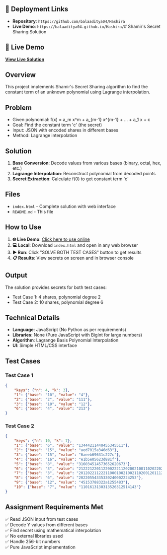 ## 🚀 Deployment Links
- **Repository**: `https://github.com/balaaditya04/Hashira`
- **Live Demo**: `https://balaaditya04.github.io/Hashira/`# Shamir's Secret Sharing Solution

## 🔗 Live Demo
**[View Live Solution](https://balaaditya04.github.io/Hashira/)**

## Overview
This project implements Shamir's Secret Sharing algorithm to find the constant term of an unknown polynomial using Lagrange interpolation.

## Problem
- Given polynomial: f(x) = a_m x^m + a_{m-1} x^{m-1} + ... + a_1 x + c
- Goal: Find the constant term 'c' (the secret)
- Input: JSON with encoded shares in different bases
- Method: Lagrange interpolation

## Solution
1. **Base Conversion**: Decode values from various bases (binary, octal, hex, etc.)
2. **Lagrange Interpolation**: Reconstruct polynomial from decoded points
3. **Secret Extraction**: Calculate f(0) to get constant term 'c'

## Files
- `index.html` - Complete solution with web interface
- `README.md` - This file

## How to Use
1. **🌐 Live Demo**: [Click here to use online](https://balaaditya04.github.io/Hashira/)
2. **💻 Local**: Download `index.html` and open in any web browser
3. **▶️ Run**: Click "SOLVE BOTH TEST CASES" button to get results
4. **📋 Results**: View secrets on screen and in browser console

## Output
The solution provides secrets for both test cases:
- Test Case 1: 4 shares, polynomial degree 2
- Test Case 2: 10 shares, polynomial degree 6

## Technical Details
- **Language**: JavaScript (No Python as per requirements)
- **Libraries**: None (Pure JavaScript with BigInt for large numbers)
- **Algorithm**: Lagrange Basis Polynomial Interpolation
- **UI**: Simple HTML/CSS interface

## Test Cases
### Test Case 1
```json
{
    "keys": {"n": 4, "k": 3},
    "1": {"base": "10", "value": "4"},
    "2": {"base": "2", "value": "111"},
    "3": {"base": "10", "value": "12"},
    "6": {"base": "4", "value": "213"}
}
```

### Test Case 2
```json
{
    "keys": {"n": 10, "k": 7},
    "1": {"base": "6", "value": "13444211440455345511"},
    "2": {"base": "15", "value": "aed7015a346d63"},
    "3": {"base": "15", "value": "6aeeb69631c227c"},
    "4": {"base": "16", "value": "e1b5e05623d881f"},
    "5": {"base": "8", "value": "316034514573652620673"},
    "6": {"base": "3", "value": "2122212201122002221120200210011020220200"},
    "7": {"base": "3", "value": "20120221122211000100210021102001201112121"},
    "8": {"base": "6", "value": "20220554335330240002224253"},
    "9": {"base": "12", "value": "45153788322a1255483"},
    "10": {"base": "7", "value": "1101613130313526312514143"}
}
```

## Assignment Requirements Met
✅ Read JSON input from test cases  
✅ Decode Y values from different bases  
✅ Find secret using mathematical interpolation  
✅ No external libraries used  
✅ Handle 256-bit numbers  
✅ Pure JavaScript implementation  
